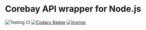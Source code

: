 # Corebay API wrapper for Node.js

![Testing CI](https://github.com/Mehavoid/corebay/workflows/Testing%20CI/badge.svg?branch=master)
[![Codacy Badge](https://app.codacy.com/project/badge/Grade/d30226cf690c416fbb0686a4753313ea)](https://www.codacy.com/manual/Mehavoid/corebay)
[![license](https://img.shields.io/badge/license-MIT-blue.svg)](https://github.com/Mehavoid/corebay/blob/master/LICENSE)
